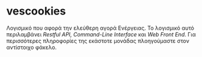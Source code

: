 # vescookies
Λογισμικό που αφορά την ελεύθερη αγορά Ενέργειας.
Το λογισμικό αυτό περιλαμβάνει *Restful API, Command-Line Interface* και *Web Front End*. Για περισσότερες πληροφορίες της εκάστοτε μονάδας πλοηγούμαστε στον αντίστοιχο φάκελο.